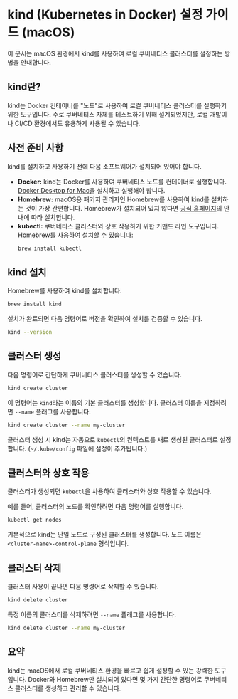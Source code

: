 
# kind (Kubernetes in Docker) 설정 가이드 (macOS)

이 문서는 macOS 환경에서 kind를 사용하여 로컬 쿠버네티스 클러스터를 설정하는 방법을 안내합니다.

## kind란?

kind는 Docker 컨테이너를 "노드"로 사용하여 로컬 쿠버네티스 클러스터를 실행하기 위한 도구입니다. 주로 쿠버네티스 자체를 테스트하기 위해 설계되었지만, 로컬 개발이나 CI/CD 환경에서도 유용하게 사용될 수 있습니다.

## 사전 준비 사항

kind를 설치하고 사용하기 전에 다음 소프트웨어가 설치되어 있어야 합니다.

*   **Docker:** kind는 Docker를 사용하여 쿠버네티스 노드를 컨테이너로 실행합니다. [Docker Desktop for Mac](https://www.docker.com/products/docker-desktop)을 설치하고 실행해야 합니다.
*   **Homebrew:** macOS용 패키지 관리자인 Homebrew를 사용하여 kind를 설치하는 것이 가장 간편합니다. Homebrew가 설치되어 있지 않다면 [공식 홈페이지](https://brew.sh/index_ko)의 안내에 따라 설치합니다.
*   **kubectl:** 쿠버네티스 클러스터와 상호 작용하기 위한 커맨드 라인 도구입니다. Homebrew를 사용하여 설치할 수 있습니다:
    ```bash
    brew install kubectl
    ```

## kind 설치

Homebrew를 사용하여 kind를 설치합니다.

```bash
brew install kind
```

설치가 완료되면 다음 명령어로 버전을 확인하여 설치를 검증할 수 있습니다.

```bash
kind --version
```

## 클러스터 생성

다음 명령어로 간단하게 쿠버네티스 클러스터를 생성할 수 있습니다.

```bash
kind create cluster
```

이 명령어는 `kind`라는 이름의 기본 클러스터를 생성합니다. 클러스터 이름을 지정하려면 `--name` 플래그를 사용합니다.

```bash
kind create cluster --name my-cluster
```

클러스터 생성 시 kind는 자동으로 `kubectl`의 컨텍스트를 새로 생성된 클러스터로 설정합니다. (`~/.kube/config` 파일에 설정이 추가됩니다.)

## 클러스터와 상호 작용

클러스터가 생성되면 `kubectl`을 사용하여 클러스터와 상호 작용할 수 있습니다.

예를 들어, 클러스터의 노드를 확인하려면 다음 명령어를 실행합니다.

```bash
kubectl get nodes
```

기본적으로 kind는 단일 노드로 구성된 클러스터를 생성합니다. 노드 이름은 `<cluster-name>-control-plane` 형식입니다.

## 클러스터 삭제

클러스터 사용이 끝나면 다음 명령어로 삭제할 수 있습니다.

```bash
kind delete cluster
```

특정 이름의 클러스터를 삭제하려면 `--name` 플래그를 사용합니다.

```bash
kind delete cluster --name my-cluster
```

## 요약

kind는 macOS에서 로컬 쿠버네티스 환경을 빠르고 쉽게 설정할 수 있는 강력한 도구입니다. Docker와 Homebrew만 설치되어 있다면 몇 가지 간단한 명령어로 쿠버네티스 클러스터를 생성하고 관리할 수 있습니다.
